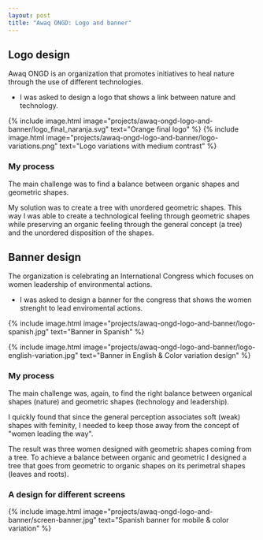 ```yaml
---
layout: post
title: "Awaq ONGD: Logo and banner"
---
```


## Logo design

Awaq ONGD is an organization that promotes initiatives to heal nature through the use of different technologies.

- I was asked to design a logo that shows a link between nature and technology.

{% include image.html image="projects/awaq-ongd-logo-and-banner/logo_final_naranja.svg" text="Orange final logo" %}
{% include image.html image="projects/awaq-ongd-logo-and-banner/logo-variations.png" text="Logo variations with medium contrast" %}

### My process

The main challenge was to find a balance between organic shapes and geometric shapes.

My solution was to create a tree with unordered geometric shapes. This way I was able to create a technological feeling through geometric shapes while preserving an organic feeling through the general concept (a tree) and the unordered disposition of the shapes.

## Banner design

The organization is celebrating an International Congress which focuses on women leadership of environmental actions.

- I was asked to design a banner for the congress that shows the women strenght to lead enviromental actions.

{% include image.html image="projects/awaq-ongd-logo-and-banner/logo-spanish.jpg" text="Banner in Spanish" %}

{% include image.html image="projects/awaq-ongd-logo-and-banner/logo-english-variation.jpg" text="Banner in English & Color variation design" %}

### My process

The main challenge was, again, to find the right balance between organical shapes (nature) and geometric shapes (technology and leadership).

I quickly found that since the general perception associates soft (weak) shapes with feminity, I needed to keep those away from the concept of "women leading the way".

The result was three women designed with geometric shapes coming from a tree. To achieve a balance between organic and geometric I designed a tree that goes from geometric to organic shapes on its perimetral shapes (leaves and roots).

### A design for different screens

{% include image.html image="projects/awaq-ongd-logo-and-banner/screen-banner.jpg" text="Spanish banner for mobile & color variation" %}
